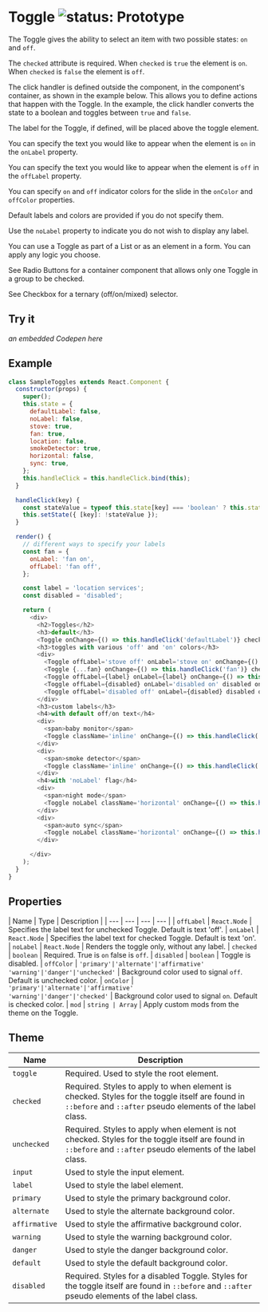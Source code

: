 # Toggle ![status: Prototype](https://img.shields.io/badge/status-prototype-orange.svg)

The Toggle gives the ability to select an item with two possible states: `on` and `off`.

The `checked` attribute is required. When `checked` is `true` the element is `on`. When `checked` is `false` the element is `off`.

The click handler is defined outside the component, in the component's container, as shown in the example below. This allows you to define actions that happen with the Toggle. In the example, the click handler converts the state to a boolean and toggles between `true` and `false`.

The label for the Toggle, if defined, will be placed above the toggle element.

You can specify the text you would like to appear when the element is `on` in the `onLabel` property.

You can specify the text you would like to appear when the element is `off` in the `offLabel` property.

You can specify `on` and `off` indicator colors for the slide in the `onColor` and `offColor` properties.

Default labels and colors are provided if you do not specify them.

Use the `noLabel` property to indicate you do not wish to display any label.

You can use a Toggle as part of a List or as an element in a form. You can apply any logic you choose.

See Radio Buttons for a container component that allows only one Toggle in a group to be checked.

See Checkbox for a ternary (off/on/mixed) selector.

## Try it
_an embedded Codepen here_

## Example

```javascript
class SampleToggles extends React.Component {
  constructor(props) {
    super();
    this.state = {
      defaultLabel: false,
      noLabel: false,
      stove: true,
      fan: true,
      location: false,
      smokeDetector: true,
      horizontal: false,
      sync: true,
    };
    this.handleClick = this.handleClick.bind(this);
  }

  handleClick(key) {
    const stateValue = typeof this.state[key] === 'boolean' ? this.state[key] : false;
    this.setState({ [key]: !stateValue });
  }

  render() {
    // different ways to specify your labels
    const fan = {
      onLabel: 'fan on',
      offLabel: 'fan off',
    };

    const label = 'location services';
    const disabled = 'disabled';

    return (
      <div>
        <h2>Toggles</h2>
        <h3>default</h3>
        <Toggle onChange={() => this.handleClick('defaultLabel')} checked={this.state.defaultLabel}  />
        <h3>toggles with various 'off' and 'on' colors</h3>
        <div>
          <Toggle offLabel='stove off' onLabel='stove on' onChange={() => this.handleClick('stove')} checked={this.state.stove} offColor='primary' onColor='danger' />
          <Toggle {...fan} onChange={() => this.handleClick('fan')} checked={this.state.fan} offColor='danger' onColor='affirmative' />
          <Toggle offLabel={label} onLabel={label} onChange={() => this.handleClick('location')} checked={this.state.location} offColor='alternate' onColor='warning' />
          <Toggle offLabel={disabled} onLabel='disabled on' disabled onChange={() => this.handleClick('disabled')} checked={true} offColor='alternate' onColor='warning' />
          <Toggle offLabel='disabled off' onLabel={disabled} disabled onChange={() => this.handleClick('disabled')} checked={false} offColor='primary' onColor='danger' />
        </div>
        <h3>custom labels</h3>
        <h4>with default off/on text</h4>
        <div>
          <span>baby monitor</span>
          <Toggle className='inline' onChange={() => this.handleClick('noLabel')} checked={this.state.noLabel}  />
        </div>
        <div>
          <span>smoke detector</span>
          <Toggle className='inline' onChange={() => this.handleClick('smokeDetector')} checked={this.state.smokeDetector}  />
        </div>
        <h4>with 'noLabel' flag</h4>
        <div>
          <span>night mode</span>
          <Toggle noLabel className='horizontal' onChange={() => this.handleClick('horizontal')} checked={this.state.horizontal}  />
        </div>
        <div>
          <span>auto sync</span>
          <Toggle noLabel className='horizontal' onChange={() => this.handleClick('sync')} checked={this.state.sync}  />
        </div>

      </div>
    );
  }
}
```
## Properties

| Name | Type | Description |
| --- | --- | --- | --- |
| `offLabel` | `React.Node` | Specifies the label text for unchecked Toggle. Default is text 'off'.
| `onLabel` | `React.Node` | Specifies the label text for checked Toggle. Default is text 'on'.
| `noLabel` | `React.Node` | Renders the toggle only, without any label.
| `checked` | `boolean` | Required. True is `on` false is `off`.
| `disabled` | `boolean` | Toggle is disabled.
| `offColor` | <code>'primary'&#124;'alternate'&#124;'affirmative' 'warning'&#124;'danger'&#124;'unchecked'</code> | Background color used to signal `off`. Default is unchecked color.
| `onColor` | <code>'primary'&#124;'alternate'&#124;'affirmative' 'warning'&#124;'danger'&#124;'checked'</code> | Background color used to signal `on`. Default is checked color.
| `mod` | <code>string &#124; Array<string></code> | Apply custom mods from the theme on the Toggle.

## Theme

| Name | Description |
| ---  | ----------- |
| `toggle` | Required. Used to style the root element. |
| `checked` | Required. Styles to apply to when element is checked. Styles for the toggle itself are found in `::before` and `::after` pseudo elements of the label class. |
| `unchecked` | Required. Styles to apply when element is not checked. Styles for the toggle itself are found in `::before` and `::after` pseudo elements of the label class. |
| `input` | Used to style the input element. |
| `label` | Used to style the label element. |
| `primary` | Used to style the primary background color. |
| `alternate` | Used to style the alternate background color. |
| `affirmative` | Used to style the affirmative background color. |
| `warning` | Used to style the warning background color. |
| `danger` | Used to style the danger background color. |
| `default` | Used to style the default background color. |
| `disabled` | Required. Styles for a disabled Toggle. Styles for the toggle itself are found in `::before` and `::after` pseudo elements of the label class. |
